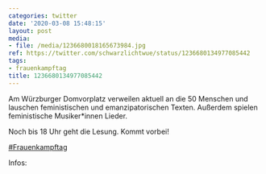 ```yaml
---
categories: twitter
date: '2020-03-08 15:48:15'
layout: post
media:
- file: /media/1236680018165673984.jpg
ref: https://twitter.com/schwarzlichtwue/status/1236680134977085442
tags:
- frauenkampftag
title: 1236680134977085442
---
```

Am Würzburger Domvorplatz verweilen aktuell an die 50 Menschen und lauschen feministischen und emanzipatorischen Texten. Außerdem spielen feministische Musiker\*innen Lieder. 



Noch bis 18 Uhr geht die Lesung. Kommt vorbei!



[#Frauenkampftag](/t/frauenkampftag)



Infos:  